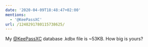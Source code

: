 ```yaml
---
date: '2020-04-09T18:48:47+02:00'
mentions:
  - '@KeePassXC'
url: /1248291780115738625/
---
```

My [@KeePassXC](https://twitter.com/@KeePassXC) database .kdbx file is ~53KB. How big is yours?
